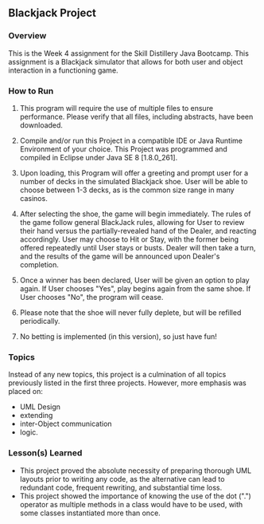 ## Blackjack Project

### Overview

This is the Week 4 assignment for the Skill Distillery Java Bootcamp.  This assignment is a Blackjack simulator that allows for both user and object interaction in a functioning game.

### How to Run

1.  This program will require the use of multiple files to ensure performance.  Please verify that all files, including abstracts, have been downloaded.

2.  Compile and/or run this Project in a compatible IDE or Java Runtime Environment of your choice.  This Project was programmed and compiled in Eclipse under Java SE 8 [1.8.0_261].

3.  Upon loading, this Program will offer a greeting and prompt user for a number of decks in the simulated Blackjack shoe.  User will be able to choose between 1-3 decks, as is the common size range in many casinos.

4.  After selecting the shoe, the game will begin immediately.  The rules of the game follow general BlackJack rules, allowing for User to review their hand versus the partially-revealed hand of the Dealer, and reacting accordingly.  User may choose to Hit or Stay, with the former being offered repeatedly until User stays or busts.  Dealer will then take a turn, and the results of the game will be announced upon Dealer's completion.

5. Once a winner has been declared, User will be given an option to play again.  If User chooses "Yes", play begins again from the same shoe.  If User chooses "No", the program will cease.

6.  Please note that the shoe will never fully deplete, but will be refilled periodically.

7.  No betting is implemented (in this version), so just have fun!

### Topics

Instead of any new topics, this project is a culmination of all topics previously listed in the first three projects. However, more emphasis was placed on:

* UML Design
* extending
* inter-Object communication
* logic.

### Lesson(s) Learned

* This project proved the absolute necessity of preparing thorough UML layouts prior to writing any code, as the alternative can lead to redundant code, frequent rewriting, and substantial time loss.
* This project showed the importance of knowing the use of the dot (".") operator as multiple methods in a class would have to be used, with some classes instantiated more than once.
